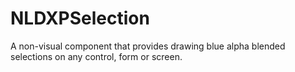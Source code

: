 # NLDXPSelection
A non-visual component that provides drawing blue alpha blended selections on any control, form or screen.

